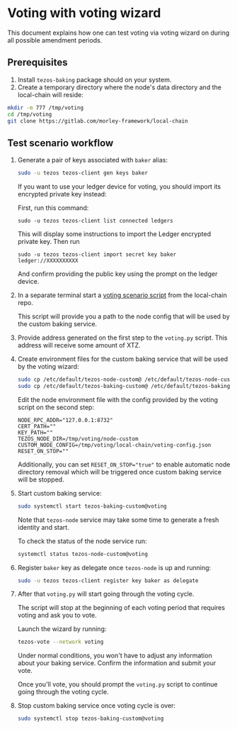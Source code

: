 <!--
   - SPDX-FileCopyrightText: 2022 Oxhead Alpha
   - SPDX-License-Identifier: LicenseRef-MIT-OA
   -->

# Voting with voting wizard

This document explains how one can test voting via voting wizard on during all possible
amendment periods.

## Prerequisites

1) Install `tezos-baking` package should on your system.
2) Create a temporary directory where the node's data directory and the local-chain will reside:

```bash
mkdir -m 777 /tmp/voting
cd /tmp/voting
git clone https://gitlab.com/morley-framework/local-chain
```

## Test scenario workflow

1) Generate a pair of keys associated with `baker` alias:

    ```bash
    sudo -u tezos tezos-client gen keys baker
    ```

    If you want to use your ledger device for voting, you should import its encrypted private key instead:

    First, run this command:

    ```
    sudo -u tezos tezos-client list connected ledgers
    ```

    This will display some instructions to import the Ledger encrypted private key. Then run

    ```
    sudo -u tezos tezos-client import secret key baker ledger://XXXXXXXXXX
    ```

    And confirm providing the public key using the prompt on the ledger device.

2) In a separate terminal start a [voting scenario script](https://gitlab.com/morley-framework/local-chain#voting-scenario) from the local-chain repo.

    This script will provide you a path to the node config that will be used by the custom baking service.

3) Provide address generated on the first step to the `voting.py` script. This address will receive some amount of XTZ.

4) Create environment files for the custom baking service that will be used by the voting wizard:

    ```bash
    sudo cp /etc/default/tezos-node-custom@ /etc/default/tezos-node-custom@voting
    sudo cp /etc/default/tezos-baking-custom@ /etc/default/tezos-baking-custom@voting
    ```

    Edit the node environment file with the config provided by the voting script on the second step:

    ```
    NODE_RPC_ADDR="127.0.0.1:8732"
    CERT_PATH=""
    KEY_PATH=""
    TEZOS_NODE_DIR=/tmp/voting/node-custom
    CUSTOM_NODE_CONFIG=/tmp/voting/local-chain/voting-config.json
    RESET_ON_STOP=""
    ```

    Additionally, you can set `RESET_ON_STOP="true"` to enable automatic node directory removal which will
    be triggered once custom baking service will be stopped.

5) Start custom baking service:

    ```bash
    sudo systemctl start tezos-baking-custom@voting
    ```

    Note that `tezos-node` service may take some time to generate a fresh identity and start.

    To check the status of the node service run:

    ```bash
    systemctl status tezos-node-custom@voting
    ```

6) Register `baker` key as delegate once `tezos-node` is up and running:

    ```bash
    sudo -u tezos tezos-client register key baker as delegate
    ```

7) After that `voting.py` will start going through the voting cycle.

    The script will stop at the beginning of each voting period that requires voting and ask you to vote.

    Launch the wizard by running:

    ```bash
    tezos-vote --network voting
    ```

    Under normal conditions, you won't have to adjust any information about your baking service.
    Confirm the information and submit your vote.

    Once you'll vote, you should prompt the `voting.py` script to continue going through the voting cycle.

8) Stop custom baking service once voting cycle is over:

    ```bash
    sudo systemctl stop tezos-baking-custom@voting
    ```

